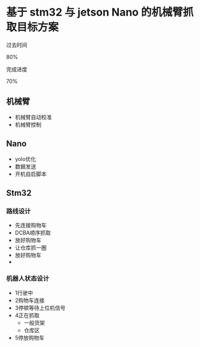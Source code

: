 # 基于 stm32 与 jetson Nano 的机械臂抓取目标方案



<p>过去时间</p>
<div class="container">
<div class="skills bar1">80%</div>
</div>

<p>完成进度</p>
<div class="container">
<div class="skills bar2">70%</div>
</div>

## 机械臂

- 机械臂自动校准
- 机械臂控制

## Nano

- yolo优化
- 数据发送
- 开机自启脚本

## Stm32

### 路线设计
 - 先连接购物车
 - DCBA顺序抓取
 - 放好购物车
 - 让仓库抓一圈
 - 放好购物车
 - 
### 机器人状态设计
 - 1行驶中
 - 2购物车连接
 - 3停顿等待上位机信号
 - 4正在抓取
    - 一般货架
    - 仓库区
 - 5停放购物车